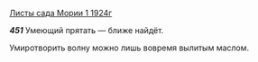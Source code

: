 
[Листы сада Мории 1 1924г](https://127.0.0.1:4002/agni/1924)

___451___
Умеющий прятать — ближе найдёт.   

Умиротворить волну можно лишь вовремя вылитым маслом.   

